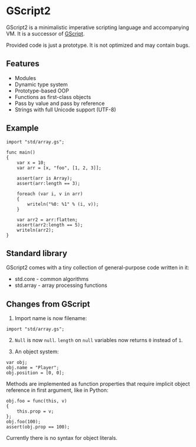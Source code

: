 GScript2
========
GScript2 is a minimalistic imperative scripting language and accompanying VM. It is a successor of [GScript](https://github.com/gecko0307/mathom/tree/master/gscript).

Provided code is just a prototype. It is not optimized and may contain bugs.

Features
--------
* Modules
* Dynamic type system
* Prototype-based OOP
* Functions as first-class objects
* Pass by value and pass by reference
* Strings with full Unicode support (UTF-8)

Example
-------
```
import "std/array.gs";

func main()
{
    var x = 10;
    var arr = [x, "foo", [1, 2, 3]];

    assert(arr is Array);
    assert(arr:length == 3);

    foreach (var i, v in arr)
    {
        writeln("%0: %1" % (i, v));
    }

    var arr2 = arr:flatten;
    assert(arr2:length == 5);
    writeln(arr2);
}
```

Standard library
----------------
GScript2 comes with a tiny collection of general-purpose code written in it:

* std.core - common algorithms
* std.array - array processing functions

Changes from GScript
--------------------
1. Import name is now filename:

```
import "std/array.gs";
```

2. `Null` is now `null`. `length` on `null` variables now returns `0` instead of `1`.

3. An object system: 

```
var obj;
obj.name = "Player";
obj.position = [0, 0];
```

Methods are implemented as function properties that require implicit object reference in first argument, like in Python:

```
obj.foo = func(this, v)
{
    this.prop = v;
};
obj.foo(100);
assert(obj.prop == 100);
```

Currently there is no syntax for object literals.
